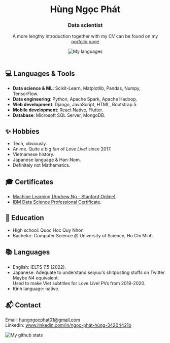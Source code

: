<div align="center">
  <div>
    <h1> Hùng Ngọc Phát </h1> 
    <h3>Data scientist</h3>
    <p>A more lengthy introduction together with my CV can be found on my <a href="https://hungngocphat01.netlify.app/">porfolio page</a></p>
  </div>
  
  <div>
    <img align="" alt="My languages" src="https://github-readme-stats.vercel.app/api/top-langs/?username=hungngocphat01&theme=tokyonight&hide=html&langs_count=6&layout=compact"/>
  </div>
</div>
<br>


## 💻 Languages & Tools
- **Data science & ML**: Scikit-Learn, Matplotlib, Pandas, Numpy, TensorFlow.
- **Data engineering**: Python, Apache Spark, Apache Hadoop.
- **Web development**: Django, JavaScript, HTML, Bootstrap 5.
- **Mobile development**: React Native, Flutter.
- **Database**: Microsoft SQL Server, MongoDB.

## ✨ Hobbies
- Tech, obviously.
- Anime. Quite a big fan of _Love Live!_ since 2017.
- Vietnamese history.
- Japanese language & Han-Nom.
- Definitely not Mathematics.

## 🎓 Certificates
- [Machine Learning (Andrew Ng - Stanford Online)](https://www.coursera.org/account/accomplishments/verify/DPZ3S3FGH7ML).
- [IBM Data Science Professional Certificate](https://coursera.org/share/97bfd03f03fea5d53380d408d9d27d67).

## 🏫 Education
- High school: Quoc Hoc Quy Nhon
- Bachelor: Computer Science @ University of Science, Ho Chi Minh.

## 📚 Languages
- English: IELTS 7.5 (2022).<br>
- Japanese: Adequate to understand seiyuu's shitposting stuffs on Twitter Maybe N4 equivalent.  
  Used to make Viet subtitles for Love Live! PVs from 2018-2020.
- Kinh language: native.

## 📬 Contact
Email: hungngocphat01@gmail.com  
LinkedIn: www.linkedin.com/in/ngọc-phát-hùng-34204421b 

<div>
    <img align="" alt="My github stats" src="https://github-readme-stats.vercel.app/api?username=hungngocphat01&show_icons=true&theme=tokyonight"/>
</div>
